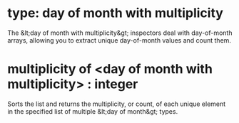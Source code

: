 # type: day of month with multiplicity

The &amp;lt;day of month with multiplicity&amp;gt; inspectors deal with day-of-month arrays, allowing you to extract unique day-of-month values and count them.

# multiplicity of &lt;day of month with multiplicity&gt; : integer

Sorts the list and returns the multiplicity, or count, of each unique element in the specified list of multiple &amp;lt;day of month&amp;gt; types.
